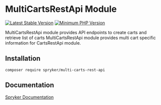 # MultiCartsRestApi Module
[![Latest Stable Version](https://poser.pugx.org/spryker/multi-carts-rest-api/v/stable.svg)](https://packagist.org/packages/spryker/multi-carts-rest-api)
[![Minimum PHP Version](https://img.shields.io/badge/php-%3E%3D%208.3-8892BF.svg)](https://php.net/)

MultiCartsRestApi module provides API endpoints to create carts and retrieve list of carts
MultiCartsRestApi module provides multi cart specific information for CartsRestApi module.

## Installation

```
composer require spryker/multi-carts-rest-api
```

## Documentation

[Spryker Documentation](https://docs.spryker.com)
